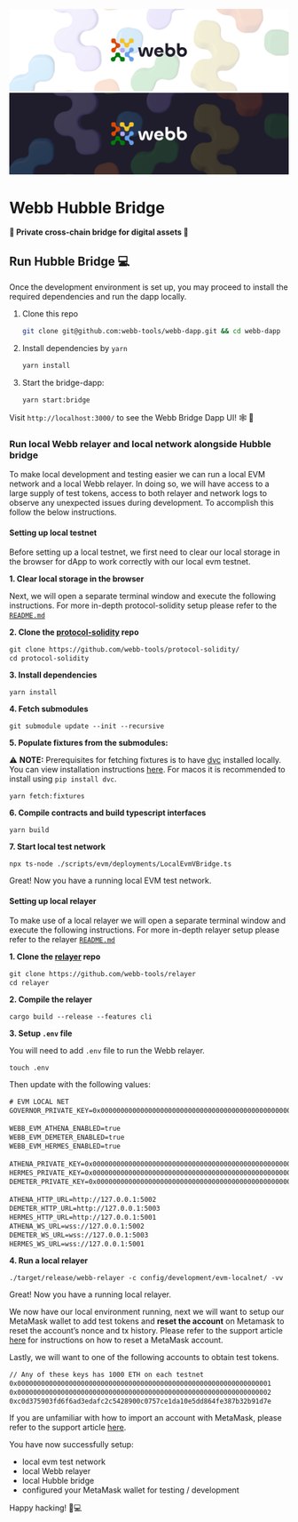 <div align="center">
<a href="https://www.webb.tools/">

![Webb Logo](../../.github/assets/webb_banner_light.png#gh-light-mode-only)
![Webb Logo](../../.github/assets/webb_banner_dark.png#gh-dark-mode-only)
  </a>
  </div>

# Webb Hubble Bridge 

<p align="left">
    <strong>🔭 Private cross-chain bridge for digital assets 🚀</strong>
    <br />
</p>

## Run Hubble Bridge  💻

Once the development environment is set up, you may proceed to install the required dependencies and run the dapp locally.

1. Clone this repo

   ```bash
   git clone git@github.com:webb-tools/webb-dapp.git && cd webb-dapp
   ```

2. Install dependencies by `yarn`

   ```bash
   yarn install
   ```

3. Start the bridge-dapp:

   ```bash
   yarn start:bridge
   ```

Visit `http://localhost:3000/` to see the Webb Bridge Dapp UI! 🕸️ 🚀

### Run local Webb relayer and local network alongside Hubble bridge

To make local development and testing easier we can run a local EVM network and a local Webb relayer. In doing so, we will have access to a large supply of test tokens, access to both relayer and network logs to observe any unexpected issues during development. To accomplish this follow the below instructions.

#### Setting up local testnet

Before setting up a local testnet, we first need to clear our local storage in the browser for dApp to work correctly with our local evm testnet. 

**1. Clear local storage in the browser**

Next, we will open a separate terminal window and execute the following instructions. For more in-depth protocol-solidity setup please refer to the [`README.md`](https://github.com/webb-tools/protocol-solidity#-getting-started---)


**2. Clone the [protocol-solidity](https://github.com/webb-tools/protocol-solidity) repo**

```
git clone https://github.com/webb-tools/protocol-solidity/
cd protocol-solidity
```

**3. Install dependencies** 

```
yarn install
```

**4. Fetch submodules** 

```
git submodule update --init --recursive
```

**5. Populate fixtures from the submodules:**

⚠️ **NOTE:** Prerequisites for fetching fixtures is to have [dvc](https://dvc.org/) installed locally. You can view installation instructions [here](https://dvc.org/doc/install). For macos it is recommended to install using `pip install dvc`. 

```
yarn fetch:fixtures
```

**6. Compile contracts and build typescript interfaces**

```
yarn build
```

**7. Start local test network** 

```
npx ts-node ./scripts/evm/deployments/LocalEvmVBridge.ts
```

Great! Now you have a running local EVM test network. 

#### Setting up local relayer 

To make use of a local relayer we will open a separate terminal window and execute the following instructions. For more in-depth relayer setup please refer to the relayer [`README.md`](https://github.com/webb-tools/relayer#-getting-started---)

**1. Clone the [relayer](https://github.com/webb-tools/relayer) repo**

```
git clone https://github.com/webb-tools/relayer
cd relayer
```

**2. Compile the relayer** 

```
cargo build --release --features cli
```

**3. Setup `.env` file**

You will need to add `.env` file to run the Webb relayer. 

```
touch .env
```

Then update with the following values:

```
# EVM LOCAL NET
GOVERNOR_PRIVATE_KEY=0x0000000000000000000000000000000000000000000000000000000000000001

WEBB_EVM_ATHENA_ENABLED=true
WEBB_EVM_DEMETER_ENABLED=true
WEBB_EVM_HERMES_ENABLED=true

ATHENA_PRIVATE_KEY=0x0000000000000000000000000000000000000000000000000000000000000001
HERMES_PRIVATE_KEY=0x0000000000000000000000000000000000000000000000000000000000000001
DEMETER_PRIVATE_KEY=0x0000000000000000000000000000000000000000000000000000000000000001

ATHENA_HTTP_URL=http://127.0.0.1:5002
DEMETER_HTTP_URL=http://127.0.0.1:5003
HERMES_HTTP_URL=http://127.0.0.1:5001
ATHENA_WS_URL=wss://127.0.0.1:5002
DEMETER_WS_URL=wss://127.0.0.1:5003
HERMES_WS_URL=wss://127.0.0.1:5001
```

**4. Run a local relayer**

```
./target/release/webb-relayer -c config/development/evm-localnet/ -vv
```

Great! Now you have a running local relayer. 

We now have our local environment running, next we will want to setup our MetaMask wallet to add test tokens and **reset the account** on Metamask to reset the account’s nonce and tx history. Please refer to the support article [here](https://metamask.zendesk.com/hc/en-us/articles/360015488891-How-to-reset-an-account) for instructions on how to reset a MetaMask account.  

Lastly, we will want to one of the following accounts to obtain test tokens.

```
// Any of these keys has 1000 ETH on each testnet
0x0000000000000000000000000000000000000000000000000000000000000001
0x0000000000000000000000000000000000000000000000000000000000000002
0xc0d375903fd6f6ad3edafc2c5428900c0757ce1da10e5dd864fe387b32b91d7e
```

If you are unfamiliar with how to import an account with MetaMask, please refer to the support article [here](https://metamask.zendesk.com/hc/en-us/articles/360015489331-How-to-import-an-account#:~:text=Click%20the%20circle%20icon%20at,key%20and%20click%20%E2%80%9CImport%E2%80%9D).  

You have now successfully setup:
- local evm test network 
- local Webb relayer 
- local Hubble bridge
- configured your MetaMask wallet for testing / development 

Happy hacking! 🚀💻
